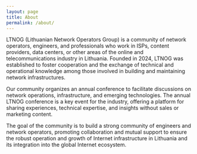 ```yaml
---
layout: page
title: About
permalink: /about/
---
```


LTNOG (Lithuanian Network Operators Group) is a community of network operators, engineers, and professionals who work in ISPs, content providers, data centers, or other areas of the online and telecommunications industry in Lithuania. Founded in 2024, LTNOG was established to foster cooperation and the exchange of technical and operational knowledge among those involved in building and maintaining network infrastructures.

Our community organizes an annual conference to facilitate discussions on network operations, infrastructure, and emerging technologies. The annual LTNOG conference is a key event for the industry, offering a platform for sharing experiences, technical expertise, and insights without sales or marketing content.

The goal of the community is to build a strong community of engineers and network operators, promoting collaboration and mutual support to ensure the robust operation and growth of Internet infrastructure in Lithuania and its integration into the global Internet ecosystem.
